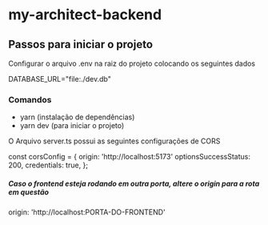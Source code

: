 # my-architect-backend

## Passos para iniciar o projeto

Configurar o arquivo .env na raiz do projeto colocando os seguintes dados

DATABASE_URL="file:./dev.db"

### Comandos

- yarn (instalação de dependências)
- yarn dev (para iniciar o projeto)


O Arquivo server.ts possui as seguintes configurações de CORS

const corsConfig = {
  origin: 'http://localhost:5173'
  optionsSuccessStatus: 200,
  credentials: true,
};


##### Caso o frontend esteja rodando em outra porta, altere o origin para a rota em questão

origin: 'http://localhost:PORTA-DO-FRONTEND'
